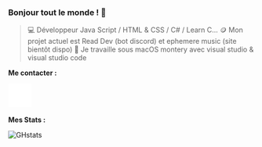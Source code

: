 ### Bonjour tout le monde ! 👋

>   💻 Développeur Java Script / HTML & CSS / C# / Learn C...
>   🪙 Mon projet actuel est Read Dev (bot discord) et ephemere music (site bientôt dispo)
>   🫧 Je travaille sous macOS montery avec visual studio & visual studio code

**Me contacter :**

[![img_contact](./img/globe-dark.svg)](https://discord.gg/wuADMfvx3c)

**Mes Stats :**

![GHstats](https://github-readme-stats.vercel.app/api?username=Eragon941&show_icons=true)
